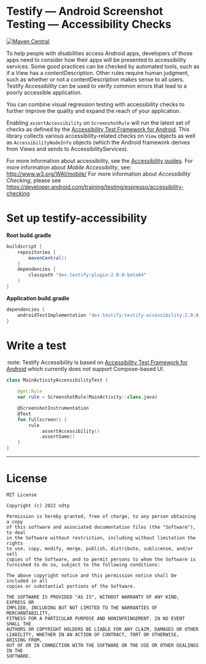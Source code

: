 # Testify — Android Screenshot Testing — Accessibility Checks

<a href="https://search.maven.org/artifact/dev.testify/testify-accessibility"><img alt="Maven Central" src="https://img.shields.io/maven-central/v/dev.testify/testify-accessibility?color=%236e40ed&label=dev.testify%3Atestify-accessibility"/></a>

To help people with disabilities access Android apps, developers of those apps need to consider how their apps will be presented to accessibility services. Some good practices can be checked by automated tools, such as if a View has a contentDescription. Other rules require human judgment, such as whether or not a contentDescription makes sense to all users. Testify Accessibility can be used to verify common errors that lead to a poorly accessible application.

You can combine visual regression testing with accessibility checks to further improve the quality and expand the reach of your application.

Enabling `assertAccessibility` on `ScreenshotRule` will run the latest set of checks as defined by the [Accessibility Test Framework for Android](https://github.com/google/Accessibility-Test-Framework-for-Android). This library collects various accessibility-related checks on `View` objects as well as `AccessibilityNodeInfo` objects (which the Android framework derives from Views and sends to AccessibilityServices).

For more information about accessibility, see the [Accessibility guides](https://developer.android.com/guide/topics/ui/accessibility).
For more information about _Mobile Accessibility_, see: http://www.w3.org/WAI/mobile/
For more information about _Accessibility Checking_, please see https://developer.android.com/training/testing/espresso/accessibility-checking

# Set up testify-accessibility

**Root build.gradle**
```groovy
buildscript {
    repositories {
        mavenCentral()
    }
    dependencies {
        classpath "dev.testify:plugin:2.0.0-beta04"
    }
}
```

**Application build.gradle**
```groovy
dependencies {
    androidTestImplementation "dev.testify:testify-accessibility:2.0.0-beta04"
}
```

# Write a test

:note: Testify Accessibility is based on [Accessibility Test Framework for Android](https://github.com/google/Accessibility-Test-Framework-for-Android) which currently does not support Compose-based UI.

```kotlin
class MainActivityAccessibilityTest {

    @get:Rule
    var rule = ScreenshotRule(MainActivity::class.java)

    @ScreenshotInstrumentation
    @Test
    fun fullscreen() {
        rule
            .assertAccessibility()
            .assertSame()
    }
}

```

---

# License

    MIT License
    
    Copyright (c) 2022 ndtp
    
    Permission is hereby granted, free of charge, to any person obtaining a copy
    of this software and associated documentation files (the "Software"), to deal
    in the Software without restriction, including without limitation the rights
    to use, copy, modify, merge, publish, distribute, sublicense, and/or sell
    copies of the Software, and to permit persons to whom the Software is
    furnished to do so, subject to the following conditions:
    
    The above copyright notice and this permission notice shall be included in all
    copies or substantial portions of the Software.
    
    THE SOFTWARE IS PROVIDED "AS IS", WITHOUT WARRANTY OF ANY KIND, EXPRESS OR
    IMPLIED, INCLUDING BUT NOT LIMITED TO THE WARRANTIES OF MERCHANTABILITY,
    FITNESS FOR A PARTICULAR PURPOSE AND NONINFRINGEMENT. IN NO EVENT SHALL THE
    AUTHORS OR COPYRIGHT HOLDERS BE LIABLE FOR ANY CLAIM, DAMAGES OR OTHER
    LIABILITY, WHETHER IN AN ACTION OF CONTRACT, TORT OR OTHERWISE, ARISING FROM,
    OUT OF OR IN CONNECTION WITH THE SOFTWARE OR THE USE OR OTHER DEALINGS IN THE
    SOFTWARE.